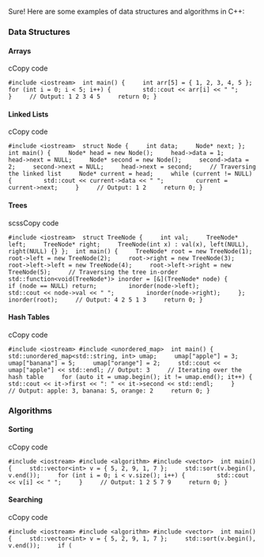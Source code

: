 Sure! Here are some examples of data structures and algorithms in C++:

### Data Structures

#### Arrays

cCopy code

`#include <iostream>  int main() {     int arr[5] = { 1, 2, 3, 4, 5 };     for (int i = 0; i < 5; i++) {         std::cout << arr[i] << " ";     }     // Output: 1 2 3 4 5     return 0; }`

#### Linked Lists

cCopy code

`#include <iostream>  struct Node {     int data;     Node* next; };  int main() {     Node* head = new Node();     head->data = 1;     head->next = NULL;     Node* second = new Node();     second->data = 2;     second->next = NULL;     head->next = second;     // Traversing the linked list     Node* current = head;     while (current != NULL) {         std::cout << current->data << " ";         current = current->next;     }     // Output: 1 2     return 0; }`

#### Trees

scssCopy code

`#include <iostream>  struct TreeNode {     int val;     TreeNode* left;     TreeNode* right;     TreeNode(int x) : val(x), left(NULL), right(NULL) {} };  int main() {     TreeNode* root = new TreeNode(1);     root->left = new TreeNode(2);     root->right = new TreeNode(3);     root->left->left = new TreeNode(4);     root->left->right = new TreeNode(5);     // Traversing the tree in-order     std::function<void(TreeNode*)> inorder = [&](TreeNode* node) {         if (node == NULL) return;         inorder(node->left);         std::cout << node->val << " ";         inorder(node->right);     };     inorder(root);     // Output: 4 2 5 1 3     return 0; }`

#### Hash Tables

cCopy code

`#include <iostream> #include <unordered_map>  int main() {     std::unordered_map<std::string, int> umap;     umap["apple"] = 3;     umap["banana"] = 5;     umap["orange"] = 2;     std::cout << umap["apple"] << std::endl; // Output: 3     // Iterating over the hash table     for (auto it = umap.begin(); it != umap.end(); it++) {         std::cout << it->first << ": " << it->second << std::endl;     }     // Output: apple: 3, banana: 5, orange: 2     return 0; }`

### Algorithms

#### Sorting

cCopy code

`#include <iostream> #include <algorithm> #include <vector>  int main() {     std::vector<int> v = { 5, 2, 9, 1, 7 };     std::sort(v.begin(), v.end());     for (int i = 0; i < v.size(); i++) {         std::cout << v[i] << " ";     }     // Output: 1 2 5 7 9     return 0; }`

#### Searching

cCopy code

`#include <iostream> #include <algorithm> #include <vector>  int main() {     std::vector<int> v = { 5, 2, 9, 1, 7 };     std::sort(v.begin(), v.end());     if (`
